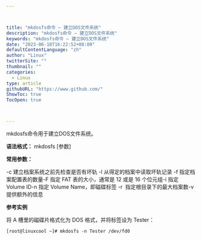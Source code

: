 ```yaml
---



title: "mkdosfs命令 – 建立DOS文件系统"
description: "mkdosfs命令 – 建立DOS文件系统"
keywords: "mkdosfs命令 – 建立DOS文件系统"
date: "2023-06-18T16:22:52+08:00"
defaultContentLanguage: "zh"
author: "Linux"
twitterSite: ""
thumbnail: ""
categories:
  - Linux
type: article
githubURL: "https://www.github.com/"
ShowToc: true
TocOpen: true



---
```


mkdosfs命令用于建立DOS文件系统。

**语法格式：** mkdosfs [参数]

**常用参数：**

-c 建立档案系统之前先检查是否有坏轨  -l 从得定的档案中读取坏轨记录 -f 指定档案配置表的数量-F 指定 FAT 表的大小，通常是 12 或是 16 个位元组-i 指定 Volume ID-n 指定 Volume Name，即磁碟标签 -r  指定根目录下的最大档案数-v 提供额外的信息

**参考实例**

将 A 槽里的磁碟片格式化为 DOS 格式，并将标签设为 Tester：

```
[root@linuxcool ~]# mkdosfs -n Tester /dev/fd0
```